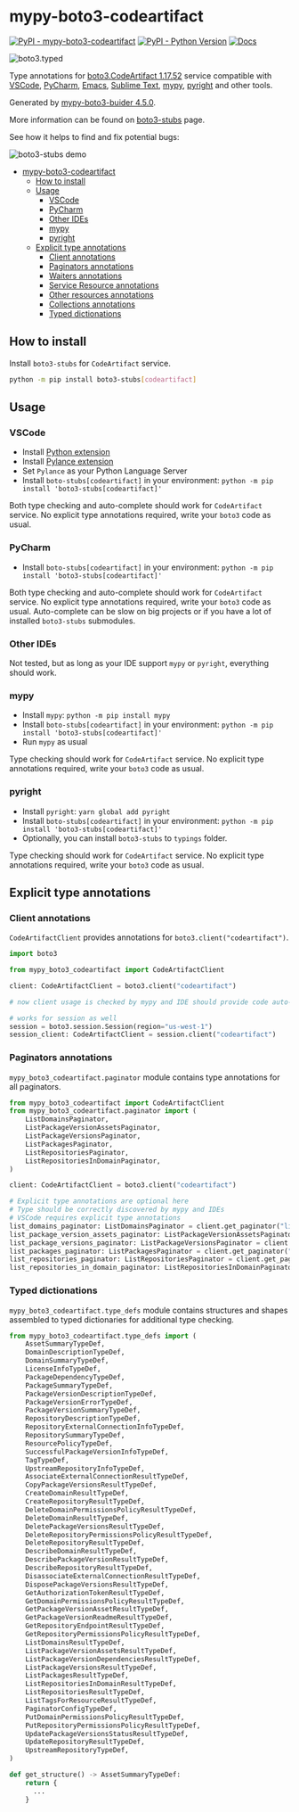 # mypy-boto3-codeartifact

[![PyPI - mypy-boto3-codeartifact](https://img.shields.io/pypi/v/mypy-boto3-codeartifact.svg?color=blue)](https://pypi.org/project/mypy-boto3-codeartifact)
[![PyPI - Python Version](https://img.shields.io/pypi/pyversions/mypy-boto3-codeartifact.svg?color=blue)](https://pypi.org/project/mypy-boto3-codeartifact)
[![Docs](https://img.shields.io/readthedocs/mypy-boto3-builder.svg?color=blue)](https://mypy-boto3-builder.readthedocs.io/)

![boto3.typed](https://github.com/vemel/mypy_boto3_builder/raw/master/logo.png)

Type annotations for
[boto3.CodeArtifact 1.17.52](https://boto3.amazonaws.com/v1/documentation/api/1.17.52/reference/services/codeartifact.html#CodeArtifact) service
compatible with
[VSCode](https://code.visualstudio.com/),
[PyCharm](https://www.jetbrains.com/pycharm/),
[Emacs](https://www.gnu.org/software/emacs/),
[Sublime Text](https://www.sublimetext.com/),
[mypy](https://github.com/python/mypy),
[pyright](https://github.com/microsoft/pyright)
and other tools.

Generated by [mypy-boto3-buider 4.5.0](https://github.com/vemel/mypy_boto3_builder).

More information can be found on [boto3-stubs](https://pypi.org/project/boto3-stubs/) page.

See how it helps to find and fix potential bugs:

![boto3-stubs demo](https://github.com/vemel/mypy_boto3_builder/raw/master/demo.gif)

- [mypy-boto3-codeartifact](#mypy-boto3-codeartifact)
  - [How to install](#how-to-install)
  - [Usage](#usage)
    - [VSCode](#vscode)
    - [PyCharm](#pycharm)
    - [Other IDEs](#other-ides)
    - [mypy](#mypy)
    - [pyright](#pyright)
  - [Explicit type annotations](#explicit-type-annotations)
    - [Client annotations](#client-annotations)
    - [Paginators annotations](#paginators-annotations)
    - [Waiters annotations](#waiters-annotations)
    - [Service Resource annotations](#service-resource-annotations)
    - [Other resources annotations](#other-resources-annotations)
    - [Collections annotations](#collections-annotations)
    - [Typed dictionations](#typed-dictionations)

## How to install

Install `boto3-stubs` for `CodeArtifact` service.

```bash
python -m pip install boto3-stubs[codeartifact]
```

## Usage

### VSCode

- Install [Python extension](https://marketplace.visualstudio.com/items?itemName=ms-python.python)
- Install [Pylance extension](https://marketplace.visualstudio.com/items?itemName=ms-python.vscode-pylance)
- Set `Pylance` as your Python Language Server
- Install `boto-stubs[codeartifact]` in your environment: `python -m pip install 'boto3-stubs[codeartifact]'`

Both type checking and auto-complete should work for `CodeArtifact` service.
No explicit type annotations required, write your `boto3` code as usual.

### PyCharm

- Install `boto-stubs[codeartifact]` in your environment: `python -m pip install 'boto3-stubs[codeartifact]'`

Both type checking and auto-complete should work for `CodeArtifact` service.
No explicit type annotations required, write your `boto3` code as usual.
Auto-complete can be slow on big projects or if you have a lot of installed `boto3-stubs` submodules.

### Other IDEs

Not tested, but as long as your IDE support `mypy` or `pyright`, everything should work.

### mypy

- Install `mypy`: `python -m pip install mypy`
- Install `boto-stubs[codeartifact]` in your environment: `python -m pip install 'boto3-stubs[codeartifact]'`
- Run `mypy` as usual

Type checking should work for `CodeArtifact` service.
No explicit type annotations required, write your `boto3` code as usual.

### pyright

- Install `pyright`: `yarn global add pyright`
- Install `boto-stubs[codeartifact]` in your environment: `python -m pip install 'boto3-stubs[codeartifact]'`
- Optionally, you can install `boto3-stubs` to `typings` folder.

Type checking should work for `CodeArtifact` service.
No explicit type annotations required, write your `boto3` code as usual.

## Explicit type annotations

### Client annotations

`CodeArtifactClient` provides annotations for `boto3.client("codeartifact")`.

```python
import boto3

from mypy_boto3_codeartifact import CodeArtifactClient

client: CodeArtifactClient = boto3.client("codeartifact")

# now client usage is checked by mypy and IDE should provide code auto-complete

# works for session as well
session = boto3.session.Session(region="us-west-1")
session_client: CodeArtifactClient = session.client("codeartifact")
```

### Paginators annotations

`mypy_boto3_codeartifact.paginator` module contains type annotations for all paginators.

```python
from mypy_boto3_codeartifact import CodeArtifactClient
from mypy_boto3_codeartifact.paginator import (
    ListDomainsPaginator,
    ListPackageVersionAssetsPaginator,
    ListPackageVersionsPaginator,
    ListPackagesPaginator,
    ListRepositoriesPaginator,
    ListRepositoriesInDomainPaginator,
)

client: CodeArtifactClient = boto3.client("codeartifact")

# Explicit type annotations are optional here
# Type should be correctly discovered by mypy and IDEs
# VSCode requires explicit type annotations
list_domains_paginator: ListDomainsPaginator = client.get_paginator("list_domains")
list_package_version_assets_paginator: ListPackageVersionAssetsPaginator = client.get_paginator("list_package_version_assets")
list_package_versions_paginator: ListPackageVersionsPaginator = client.get_paginator("list_package_versions")
list_packages_paginator: ListPackagesPaginator = client.get_paginator("list_packages")
list_repositories_paginator: ListRepositoriesPaginator = client.get_paginator("list_repositories")
list_repositories_in_domain_paginator: ListRepositoriesInDomainPaginator = client.get_paginator("list_repositories_in_domain")
```







### Typed dictionations

`mypy_boto3_codeartifact.type_defs` module contains structures and shapes assembled
to typed dictionaries for additional type checking.

```python
from mypy_boto3_codeartifact.type_defs import (
    AssetSummaryTypeDef,
    DomainDescriptionTypeDef,
    DomainSummaryTypeDef,
    LicenseInfoTypeDef,
    PackageDependencyTypeDef,
    PackageSummaryTypeDef,
    PackageVersionDescriptionTypeDef,
    PackageVersionErrorTypeDef,
    PackageVersionSummaryTypeDef,
    RepositoryDescriptionTypeDef,
    RepositoryExternalConnectionInfoTypeDef,
    RepositorySummaryTypeDef,
    ResourcePolicyTypeDef,
    SuccessfulPackageVersionInfoTypeDef,
    TagTypeDef,
    UpstreamRepositoryInfoTypeDef,
    AssociateExternalConnectionResultTypeDef,
    CopyPackageVersionsResultTypeDef,
    CreateDomainResultTypeDef,
    CreateRepositoryResultTypeDef,
    DeleteDomainPermissionsPolicyResultTypeDef,
    DeleteDomainResultTypeDef,
    DeletePackageVersionsResultTypeDef,
    DeleteRepositoryPermissionsPolicyResultTypeDef,
    DeleteRepositoryResultTypeDef,
    DescribeDomainResultTypeDef,
    DescribePackageVersionResultTypeDef,
    DescribeRepositoryResultTypeDef,
    DisassociateExternalConnectionResultTypeDef,
    DisposePackageVersionsResultTypeDef,
    GetAuthorizationTokenResultTypeDef,
    GetDomainPermissionsPolicyResultTypeDef,
    GetPackageVersionAssetResultTypeDef,
    GetPackageVersionReadmeResultTypeDef,
    GetRepositoryEndpointResultTypeDef,
    GetRepositoryPermissionsPolicyResultTypeDef,
    ListDomainsResultTypeDef,
    ListPackageVersionAssetsResultTypeDef,
    ListPackageVersionDependenciesResultTypeDef,
    ListPackageVersionsResultTypeDef,
    ListPackagesResultTypeDef,
    ListRepositoriesInDomainResultTypeDef,
    ListRepositoriesResultTypeDef,
    ListTagsForResourceResultTypeDef,
    PaginatorConfigTypeDef,
    PutDomainPermissionsPolicyResultTypeDef,
    PutRepositoryPermissionsPolicyResultTypeDef,
    UpdatePackageVersionsStatusResultTypeDef,
    UpdateRepositoryResultTypeDef,
    UpstreamRepositoryTypeDef,
)

def get_structure() -> AssetSummaryTypeDef:
    return {
      ...
    }
```
